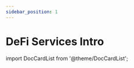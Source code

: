 ```yaml
---
sidebar_position: 1
---
```


# DeFi Services Intro

import DocCardList from '@theme/DocCardList';

<DocCardList />